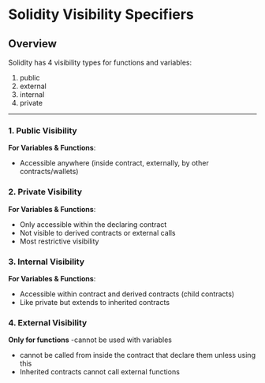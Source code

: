# Solidity Visibility Specifiers  

## Overview  
Solidity has 4 visibility types for functions and variables:  
1.  public 
2.  external
3.  internal  
4.  private  

---

### 1. Public Visibility  
**For Variables & Functions**:   
- Accessible anywhere (inside contract, externally, by other contracts/wallets)   


### 2. Private Visibility  
**For Variables & Functions**:  
- Only accessible within the declaring contract  
- Not visible to derived contracts or external calls  
- Most restrictive visibility  


### 3. Internal Visibility  
**For Variables & Functions**:  
- Accessible within contract and  derived contracts (child contracts)  
- Like private but extends to inherited contracts


### 4. External Visibility  
**Only for functions** 
-cannot be used with variables
- cannot be called from inside the contract that declare them unless using this
- Inherited contracts cannot call external functions

